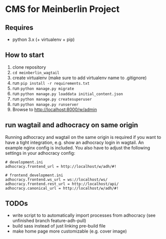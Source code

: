# CMS for Meinberlin Project

## Requires

*   python 3.x (+ virtualenv + pip)


## How to start

1.  clone repository
2.  `cd meinberlin_wagtail`
3.  create virtualenv (make sure to add virtualenv name to .gitignore)
4.  run `pip install -r requirements.txt`
5.  run `python manage.py migrate`
6.  run `python manage.py loaddata initial_content.json`
7.  run `python manage.py createsuperuser`
8.  run `python manage.py runserver`
9.  Browse to <http://localhost:8000/w/admin>

## run wagtail and adhocracy on same origin

Running adhocracy and wagtail on the same origin is required if you want to
have a tight integration, e.g.  show an adhocracy login in wagtail.  An example
nginx config is included. You also have to adjust the following settings in
your adhocracy config:

    # development.ini
    adhocracy.frontend_url = http://localhost/w/adh/#!

    # frontend_development.ini
    adhocracy.frontend.ws_url = ws://localhost/ws/
    adhocracy.frontend.rest_url = http://localhost/api/
    adhocracy.canonical_url = http://localhost/w/adh/#!

## TODOs

-   write script to to automatically import processes from adhocracy
    (see unfinished branch feature-adh-pull)
-   build sass instead of just linking pre-build file
-   make home page more customizable (e.g. cover image)
